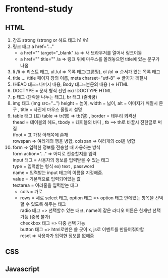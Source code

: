 # Frontend-study

## HTML

1. 강조 strong /strong or 헤드 태그 h1 /h1
2. 링크 태그 a href="..."
    - a href="" target="_blank" /a => 새 브라우저를 열어서 링크이동
    - a href="" title="" /a => 링크 위에 마우스를 올려놓으면 title에 있는 문구가 나옴
3. li /li => 리스트 태그, ul /ul => 목록 태그(그룹핑), ol /ol  => 순서가 있는 목록 태그
4. title ... /title 페이지 창의 이름,  meta charset="utf-8"  => 글자가 깨질시
5. (HEAD 태크=나머지 내용,  Body 태그=본문의 내용  )=> HTML
6. DOCTYPE = 문서 형식 선언 ex) !DOCTYPE HTML 
7. p 태그 (단락을 나누는 태그), br 태그 (줄바꿈)
8. img 태그 (img src="...") height = 높이, width = 넓이, alt = 이미지가 깨질시 문구 , title = 사진에 마우스 올릴시 설명
9. table 태그 (표)  table => tr(행) => tb(열) , border = 테두리 외곽선 <br>
thead = 테이블의 헤드, tbody = 테이블의 바디 , tb ==> th로 바꿀시 진한글로 써짐<br>
tfoot = 표 가장 아래쪽에 존재 <br>
rowspan => 여러개의 행을 병합, colspan => 여러개의 col을 병합 
10. form => 입력한 정보를 전송할 때 사용하는 방식<br>
    form action="..." => 어디로 전송할지를 입력 <br>
    input 태그 = 사용자의 정보를 입력받을 수 있는 태그<br>
    type = 입력받는 형식 ex) text , password <br>
    name = 입력받는 input 태그의 이름을 지정해줌.<br>
    value = 기본적으로 입력되어있는 값<br> 
    textarea = 여러줄을 입력받는 태그
    - cols = 가로
    - rows = 세로
    select 태그, option 태그 => option 태그 안에있는 항목을 선택할 수 있도록 해주는 태그 <br>
    radio 태그 => 선택할수 있는 태크, name이 같은 라디오 버튼은 한개만 선택가능 (중복 불가)<br>
    checkbox 태그 => 다중 선택 가능<br>
    button 태그 => html로만은 쓸 곳이 x, js로 이벤트를 만들어줘야함 <br>
    reset => 사용자가 입력한 정보를 없애줌




    
## CSS

## Javascript
